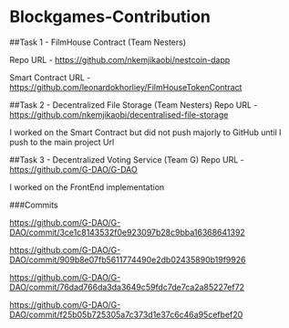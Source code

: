 # Blockgames-Contribution
##Task 1 - FilmHouse Contract (Team Nesters)

Repo URL - https://github.com/nkemjikaobi/nestcoin-dapp

Smart Contract URL - https://github.com/leonardokhorliey/FilmHouseTokenContract


##Task 2 - Decentralized File Storage (Team Nesters)
Repo URL - https://github.com/nkemjikaobi/decentralised-file-storage

I worked on the Smart Contract but did not push majorly to GitHub until I push to the main project Url

##Task 3 - Decentralized Voting Service (Team G)
Repo URL - https://github.com/G-DAO/G-DAO

I worked on the FrontEnd implementation

###Commits

https://github.com/G-DAO/G-DAO/commit/3ce1c8143532f0e923097b28c9bba16368641392

https://github.com/G-DAO/G-DAO/commit/909b8e07fb5611774490e2db02435890b19f9926

https://github.com/G-DAO/G-DAO/commit/76dad766da3da3649c59fdc7de7ca2a85227ef72

https://github.com/G-DAO/G-DAO/commit/f25b05b725305a7c373d1e37c6c46a95cefbef20



